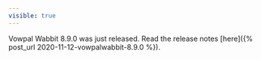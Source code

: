 ```yaml
---
visible: true
---
```


Vowpal Wabbit 8.9.0 was just released. Read the release notes [here]({% post_url 2020-11-12-vowpalwabbit-8.9.0 %}).

